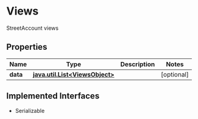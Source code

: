 

# Views

StreetAccount views

## Properties

Name | Type | Description | Notes
------------ | ------------- | ------------- | -------------
**data** | [**java.util.List&lt;ViewsObject&gt;**](ViewsObject.md) |  |  [optional]


## Implemented Interfaces

* Serializable


